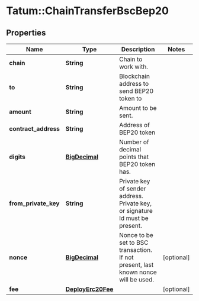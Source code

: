 # Tatum::ChainTransferBscBep20

## Properties
Name | Type | Description | Notes
------------ | ------------- | ------------- | -------------
**chain** | **String** | Chain to work with. | 
**to** | **String** | Blockchain address to send BEP20 token to | 
**amount** | **String** | Amount to be sent. | 
**contract_address** | **String** | Address of BEP20 token | 
**digits** | [**BigDecimal**](BigDecimal.md) | Number of decimal points that BEP20 token has. | 
**from_private_key** | **String** | Private key of sender address. Private key, or signature Id must be present. | 
**nonce** | [**BigDecimal**](BigDecimal.md) | Nonce to be set to BSC transaction. If not present, last known nonce will be used. | [optional] 
**fee** | [**DeployErc20Fee**](DeployErc20Fee.md) |  | [optional] 

